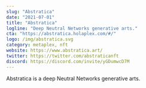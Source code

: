 ```yaml
---
slug: "Abstratica"
date: "2021-07-01"
title: "Abstratica"
logline: "Deep Neutral Networks generative arts."
cta: "https://abstratica.holaplex.com/#/"
logo: /img/abstratica.svg
category: metaplex, nft
website: https://www.abstratica.art/
twitter: https://twitter.com/abstraticanft
discord: https://discord.com/invite/yGDumwcD7M
---
```


Abstratica is a deep Neutral Networks generative arts.